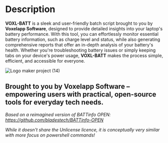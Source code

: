 # Description
**VOXL-BATT** is a sleek and user-friendly batch script brought to you by **Voxelapp Software**, designed to provide detailed insights into your laptop's battery performance. With this tool, you can effortlessly monitor essential battery information, such as charge level and status, while also generating comprehensive reports that offer an in-depth analysis of your battery's health. Whether you're troubleshooting battery issues or simply keeping tabs on your device's power usage, **VOXL-BATT** makes the process simple, efficient, and accessible for everyone. 

![Logo maker project (14)](https://github.com/user-attachments/assets/e89c3a2e-77a9-4a6a-a7ea-35a01f60b97e)

## Brought to you by **Voxelapp Software** – empowering users with practical, open-source tools for everyday tech needs.

*Based on a reimagined version of BATTinfo OPEN: https://github.com/bladestech/BATTinfo-OPEN*

*While it doesn't share the Unlicense licence, it is conceptually very similar with more focus on powershell commands!*

